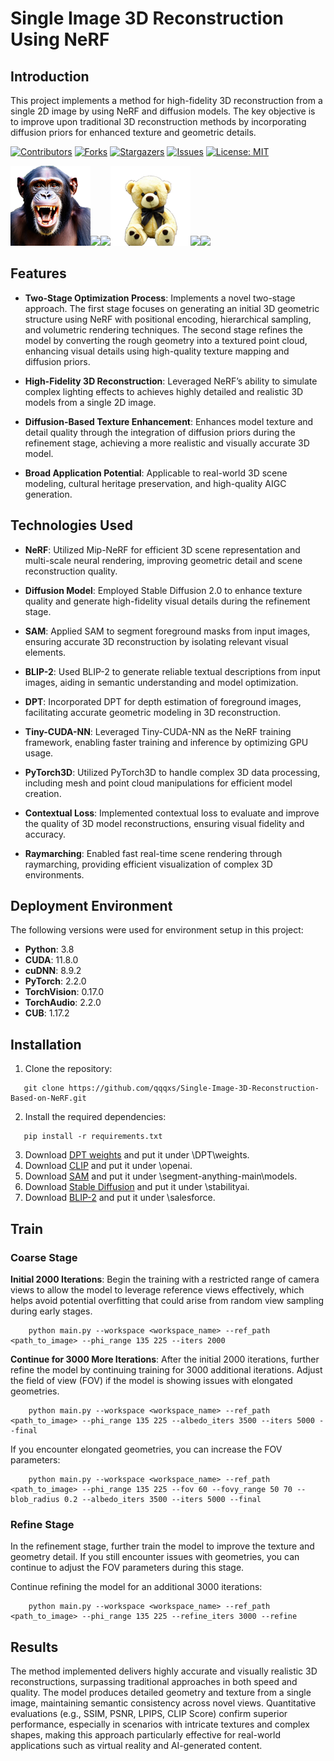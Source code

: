 # Single Image 3D Reconstruction Using NeRF

## Introduction
This project implements a method for high-fidelity 3D reconstruction from a single 2D image by using NeRF and diffusion models. The key objective is to improve upon traditional 3D reconstruction methods by incorporating diffusion priors for enhanced texture and geometric details.

[![Contributors](https://img.shields.io/github/contributors/qqqxs/Simulation-Clock)](https://github.com/qqqxs/Simulation-Clock/graphs/contributors)
[![Forks](https://img.shields.io/github/forks/qqqxs/Simulation-Clock?style=social)](https://github.com/qqqxs/Simulation-Clock/network/members)
[![Stargazers](https://img.shields.io/github/stars/qqqxs/Simulation-Clock?style=social)](https://github.com/qqqxs/Simulation-Clock/stargazers)
[![Issues](https://img.shields.io/github/issues/qqqxs/Simulation-Clock)](https://github.com/qqqxs/Simulation-Clock/issues)
[![License: MIT](https://img.shields.io/badge/License-MIT-yellow.svg)](https://github.com/qqqxs/Simulation-Clock/blob/main/LICENSE)

<div class="half">
    <img src="demo/chimpanzee.png" width="128"><img src="demo/chimpanzee-rgb.gif" width="128"><img src="demo/chimpanzee-normal.gif" width="128"><img src="demo/teddy-2.png" width="128"><img src="demo/teddy-2-rgb.gif" width="128"><img src="demo/teddy-2-normal.gif" width="128">
</div>

## Features
- **Two-Stage Optimization Process**: Implements a novel two-stage approach. The first stage focuses on generating an initial 3D geometric structure using NeRF with positional encoding, hierarchical sampling, and volumetric rendering techniques. The second stage refines the model by converting the rough geometry into a textured point cloud, enhancing visual details using high-quality texture mapping and diffusion priors.
  
- **High-Fidelity 3D Reconstruction**: Leveraged NeRF’s ability to simulate complex lighting effects to achieves highly detailed and realistic 3D models from a single 2D image.

- **Diffusion-Based Texture Enhancement**: Enhances model texture and detail quality through the integration of diffusion priors during the refinement stage, achieving a more realistic and visually accurate 3D model.

- **Broad Application Potential**: Applicable to real-world 3D scene modeling, cultural heritage preservation, and high-quality AIGC generation.

## Technologies Used
- **NeRF**: Utilized Mip-NeRF for efficient 3D scene representation and multi-scale neural rendering, improving geometric detail and scene reconstruction quality.
  
- **Diffusion Model**: Employed Stable Diffusion 2.0 to enhance texture quality and generate high-fidelity visual details during the refinement stage.

- **SAM**: Applied SAM to segment foreground masks from input images, ensuring accurate 3D reconstruction by isolating relevant visual elements.

- **BLIP-2**: Used BLIP-2 to generate reliable textual descriptions from input images, aiding in semantic understanding and model optimization.

- **DPT**: Incorporated DPT for depth estimation of foreground images, facilitating accurate geometric modeling in 3D reconstruction.

- **Tiny-CUDA-NN**: Leveraged Tiny-CUDA-NN as the NeRF training framework, enabling faster training and inference by optimizing GPU usage.

- **PyTorch3D**: Utilized PyTorch3D to handle complex 3D data processing, including mesh and point cloud manipulations for efficient model creation.

- **Contextual Loss**: Implemented contextual loss to evaluate and improve the quality of 3D model reconstructions, ensuring visual fidelity and accuracy.

- **Raymarching**: Enabled fast real-time scene rendering through raymarching, providing efficient visualization of complex 3D environments.


## Deployment Environment

The following versions were used for environment setup in this project:

- **Python**: 3.8
- **CUDA**: 11.8.0
- **cuDNN**: 8.9.2
- **PyTorch**: 2.2.0
- **TorchVision**: 0.17.0
- **TorchAudio**: 2.2.0
- **CUB**: 1.17.2


## Installation
1. Clone the repository:
```
   git clone https://github.com/qqqxs/Single-Image-3D-Reconstruction-Based-on-NeRF.git
```
2. Install the required dependencies:
```
   pip install -r requirements.txt
```
3. Download [DPT weights](https://github.com/intel-isl/DPT/releases/download/1_0/dpt_hybrid-midas-501f0c75.pt) and put it under \DPT\weights.
4. Download [CLIP](https://huggingface.co/openai/clip-vit-large-patch14) and put it under \openai.
5. Download [SAM](https://dl.fbaipublicfiles.com/segment_anything/sam_vit_b_01ec64.pth) and put it under \segment-anything-main\models.
6. Download [Stable Diffusion](https://huggingface.co/stabilityai/stable-diffusion-2) and put it under \stabilityai.
7. Download [BLIP-2](https://storage.googleapis.com/sfr-vision-language-research/BLIP/models/model_base.pth) and put it under \salesforce.

## Train

### Coarse Stage

**Initial 2000 Iterations**: Begin the training with a restricted range of camera views to allow the model to leverage reference views effectively, which helps avoid potential overfitting that could arise from random view sampling during early stages.
```
    python main.py --workspace <workspace_name> --ref_path <path_to_image> --phi_range 135 225 --iters 2000
```
**Continue for 3000 More Iterations**: After the initial 2000 iterations, further refine the model by continuing training for 3000 additional iterations. Adjust the field of view (FOV) if the model is showing issues with elongated geometries.
```
    python main.py --workspace <workspace_name> --ref_path <path_to_image> --phi_range 135 225 --albedo_iters 3500 --iters 5000 --final
```
If you encounter elongated geometries, you can increase the FOV parameters:
```
    python main.py --workspace <workspace_name> --ref_path <path_to_image> --phi_range 135 225 --fov 60 --fovy_range 50 70 --blob_radius 0.2 --albedo_iters 3500 --iters 5000 --final
```
### Refine Stage

In the refinement stage, further train the model to improve the texture and geometry detail. If you still encounter issues with geometries, you can continue to adjust the FOV parameters during this stage.

Continue refining the model for an additional 3000 iterations:
```
    python main.py --workspace <workspace_name> --ref_path <path_to_image> --phi_range 135 225 --refine_iters 3000 --refine
```
## Results

The method implemented delivers highly accurate and visually realistic 3D reconstructions, surpassing traditional approaches in both speed and quality. The model produces detailed geometry and texture from a single image, maintaining semantic consistency across novel views. Quantitative evaluations (e.g., SSIM, PSNR, LPIPS, CLIP Score) confirm superior performance, especially in scenarios with intricate textures and complex shapes, making this approach particularly effective for real-world applications such as virtual reality and AI-generated content.
